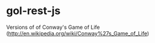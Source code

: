 gol-rest-js
===========

Versions of  of Conway's Game of Life (http://en.wikipedia.org/wiki/Conway%27s_Game_of_Life)
